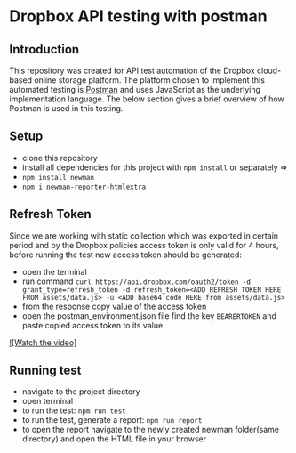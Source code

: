 # Dropbox API testing with postman 

## Introduction 

This repository was created for API test automation of the Dropbox cloud-based online storage platform.
The platform chosen to implement this automated testing is [Postman](https://www.postman.com/) and uses JavaScript as the underlying implementation language. The below section gives a brief overview of how Postman is used in this testing.

## Setup

- clone this repository
- install all dependencies for this project with `npm install` or separately => 
- `npm install newman`
- `npm i newman-reporter-htmlextra`

## Refresh Token

Since we are working with static collection which was exported in certain period and by the Dropbox policies access token is only valid for 4 hours, before running the test new access token should be generated:

- open the terminal
- run command `curl https://api.dropbox.com/oauth2/token -d grant_type=refresh_token -d refresh_token=<ADD REFRESH TOKEN HERE FROM assets/data.js> -u <ADD base64 code HERE from assets/data.js>`
- from the response copy value of the access token
- open the postman_environment.json file find the key `BEARERTOKEN` and paste copied access token to its value

[![Watch the video]](./assets/instruction.mp4)

## Running test

- navigate to the project directory 
- open terminal
- to run the test: `npm run test`
- to run the test, generate a report: `npm run report` 
- to open the report navigate to the newly created newman folder(same directory) and open the HTML file in your browser